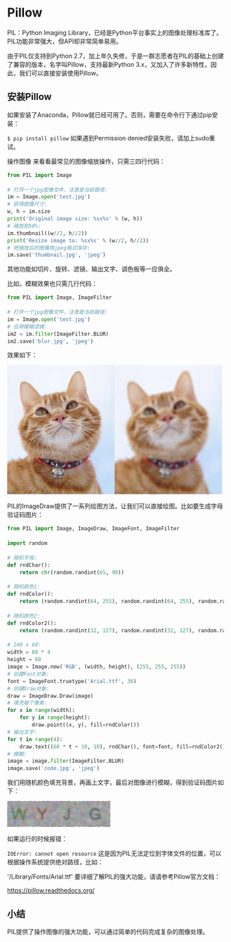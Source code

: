 # Pillow

PIL：Python Imaging Library，已经是Python平台事实上的图像处理标准库了。PIL功能非常强大，但API却非常简单易用。

由于PIL仅支持到Python 2.7，加上年久失修，于是一群志愿者在PIL的基础上创建了兼容的版本，名字叫Pillow，支持最新Python 3.x，又加入了许多新特性，因此，我们可以直接安装使用Pillow。

## 安装Pillow
如果安装了Anaconda，Pillow就已经可用了。否则，需要在命令行下通过pip安装：

`$ pip install pillow`
如果遇到Permission denied安装失败，请加上sudo重试。

操作图像
来看看最常见的图像缩放操作，只需三四行代码：
```python
from PIL import Image

# 打开一个jpg图像文件，注意是当前路径:
im = Image.open('test.jpg')
# 获得图像尺寸:
w, h = im.size
print('Original image size: %sx%s' % (w, h))
# 缩放到50%:
im.thumbnail((w//2, h//2))
print('Resize image to: %sx%s' % (w//2, h//2))
# 把缩放后的图像用jpeg格式保存:
im.save('thumbnail.jpg', 'jpeg')
```
其他功能如切片、旋转、滤镜、输出文字、调色板等一应俱全。

比如，模糊效果也只需几行代码：
```python
from PIL import Image, ImageFilter

# 打开一个jpg图像文件，注意是当前路径:
im = Image.open('test.jpg')
# 应用模糊滤镜:
im2 = im.filter(ImageFilter.BLUR)
im2.save('blur.jpg', 'jpeg')
```
效果如下：

![](./pic/1.jpg)

PIL的ImageDraw提供了一系列绘图方法，让我们可以直接绘图。比如要生成字母验证码图片：
```python
from PIL import Image, ImageDraw, ImageFont, ImageFilter

import random

# 随机字母:
def rndChar():
    return chr(random.randint(65, 90))

# 随机颜色1:
def rndColor():
    return (random.randint(64, 255), random.randint(64, 255), random.randint(64, 255))

# 随机颜色2:
def rndColor2():
    return (random.randint(32, 127), random.randint(32, 127), random.randint(32, 127))

# 240 x 60:
width = 60 * 4
height = 60
image = Image.new('RGB', (width, height), (255, 255, 255))
# 创建Font对象:
font = ImageFont.truetype('Arial.ttf', 36)
# 创建Draw对象:
draw = ImageDraw.Draw(image)
# 填充每个像素:
for x in range(width):
    for y in range(height):
        draw.point((x, y), fill=rndColor())
# 输出文字:
for t in range(4):
    draw.text((60 * t + 10, 10), rndChar(), font=font, fill=rndColor2())
# 模糊:
image = image.filter(ImageFilter.BLUR)
image.save('code.jpg', 'jpeg')
```
我们用随机颜色填充背景，再画上文字，最后对图像进行模糊，得到验证码图片如下：

![](./pic/2.jpg)

如果运行的时候报错：

`IOError: cannot open resource`
这是因为PIL无法定位到字体文件的位置，可以根据操作系统提供绝对路径，比如：

'/Library/Fonts/Arial.ttf'
要详细了解PIL的强大功能，请请参考Pillow官方文档：

https://pillow.readthedocs.org/

## 小结
PIL提供了操作图像的强大功能，可以通过简单的代码完成复杂的图像处理。